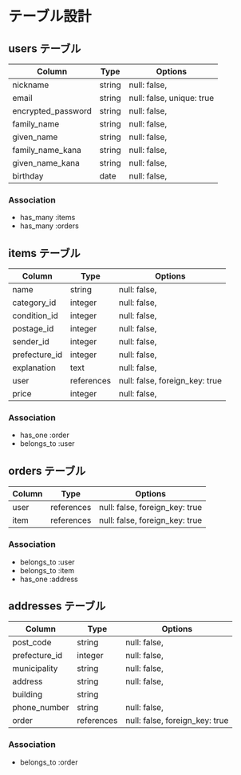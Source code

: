 # テーブル設計

## users テーブル

| Column             | Type   | Options                   |
| ------------------ | ------ | ------------------------- |
| nickname           | string | null: false,              |
| email              | string | null: false, unique: true |
| encrypted_password | string | null: false,              |
| family_name        | string | null: false,              |
| given_name         | string | null: false,              |
| family_name_kana   | string | null: false,              |
| given_name_kana    | string | null: false,              |
| birthday           | date   | null: false,              |

### Association

- has_many :items
- has_many :orders

## items テーブル

| Column                   | Type       | Options                        |
| ------------------------ | ---------- | ------------------------------ |
| name                     | string     | null: false,                   |
| category_id              | integer    | null: false,                   |
| condition_id             | integer    | null: false,                   |
| postage_id               | integer    | null: false,                   |
| sender_id                | integer    | null: false,                   |
| prefecture_id            | integer    | null: false,                   |
| explanation              | text       | null: false,                   |
| user                     | references | null: false, foreign_key: true |
| price                    | integer    | null: false,                   |

### Association

- has_one :order
- belongs_to :user

## orders テーブル

| Column        | Type       | Options                        |
| ------------- | ---------- | ------------------------------ |
| user          | references | null: false, foreign_key: true |
| item          | references | null: false, foreign_key: true |

### Association

- belongs_to :user
- belongs_to :item
- has_one :address

## addresses テーブル

| Column         | Type       | Options                        |
| -------------- | ---------- | ------------------------------ |
| post_code      | string     | null: false,                   |
| prefecture_id  | integer    | null: false,                   |
| municipality   | string     | null: false,                   |
| address        | string     | null: false,                   |
| building       | string     |                                |
| phone_number   | string     | null: false,                   |
| order          | references | null: false, foreign_key: true |

### Association

- belongs_to :order